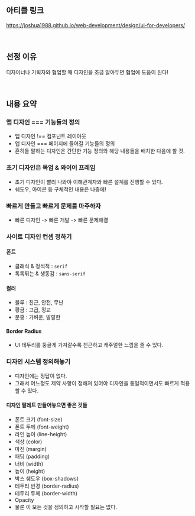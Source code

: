## 아티클 링크
https://joshua1988.github.io/web-development/design/ui-for-developers/

<br/>

## 선정 이유
디자이너나 기획자와 협업할 때 디자인을 조금 알아두면 협업에 도움이 된다!

<br/>

## 내용 요약

### 앱 디자인 === 기능들의 정의
* 앱 디자인 !== 컴포넌트 레이아웃
* 앱 디자인 === 페이지에 들어갈 기능들의 정의
* 흔히들 말하는 디자인은 간단한 기능 정의와 해당 내용들을 배치한 다음에 할 것.

### 초기 디자인은 목업 & 와이어 프레임
* 초기 디자인이 빨리 나와야 이해관계자와 빠른 설계를 진행할 수 있다.
* 쉐도우, 아이콘 등 구체적인 내용은 나중에!

### 빠르게 만들고 빠르게 문제를 마주하자
* 빠른 디자인 -> 빠른 개발 -> 빠른 문제해결  

### 사이트 디자인 컨셉 정하기

#### 폰트
* 클래식 & 정석적 : `serif` 
* 톡톡튀는 & 생동감 : `sans-serif`


#### 컬러
* 블루 : 친근, 안전, 무난
* 황금 : 고급, 정교
* 분홍 : 가벼운, 발랄한

#### Border Radius
* UI 테두리를 둥글게 가져갈수록 친근하고 캐주얼한 느낌을 줄 수 있다.


### 디자인 시스템 정의해놓기
* 디자인에는 정답이 없다.
* 그래서 어느정도 제약 사항이 정해져 있어야 디자인을 통일적이면서도 빠르게 적용할 수 있다.

#### 디자인 팔레트 만들어놓으면 좋은 것들
* 폰트 크기 (font-size)
* 폰트 두께 (font-weight)
* 라인 높이 (line-height)
* 색상 (color)
* 마진 (margin)
* 패딩 (padding)
* 너비 (width)
* 높이 (height)
* 박스 쉐도우 (box-shadows)
* 테두리 반경 (border-radius)
* 테두리 두께 (border-width)
* Opacity
* 물론 이 모든 것을 정의하고 시작할 필요는 없다.

<br/>

